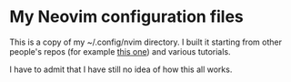 # My Neovim configuration files

This is a copy of my ~/.config/nvim directory. I built it starting from other people's repos (for example [this one][link1]) and various tutorials.

I have to admit that I have still no idea of how this all works.


[link1]: https://github.com/ThePrimeagen/init.lua
